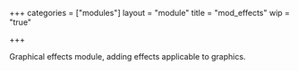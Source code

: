 +++
categories = ["modules"]
layout = "module"
title = "mod_effects"
wip = "true"

+++

Graphical effects module, adding effects applicable to graphics.
